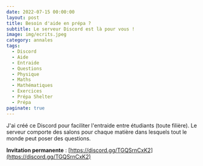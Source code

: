 ```yaml
---
date: 2022-07-15 00:00:00
layout: post
title: Besoin d'aide en prépa ?
subtitle: Le serveur Discord est là pour vous !
image: img/ecrits.jpeg
category: annales
tags:
  - Discord
  - Aide
  - Entraide
  - Questions
  - Physique
  - Maths
  - Mathématiques
  - Exercices
  - Prépa Shelter
  - Prépa
paginate: true
---
```


J'ai créé ce Discord pour faciliter l'entraide entre étudiants (toute filière).
Le serveur comporte des salons pour chaque matière dans lesquels tout le monde peut poser des questions. 

**Invitation permanente** : [https://discord.gg/TGQSrnCxK2](https://discord.gg/TGQSrnCxK2)
